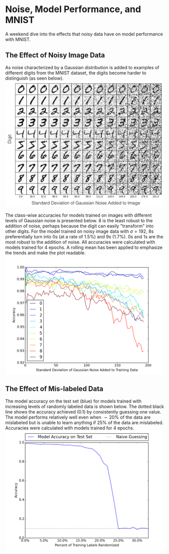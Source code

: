 # Noise, Model Performance, and MNIST
A weekend dive into the effects that noisy data have on model performance with MNIST. 

## The Effect of Noisy Image Data
As noise characterized by a Gaussian distribution is added to examples of different digits from the MNIST dataset, the digits become harder to distinguish (as seen below). 
![Image](/plots/Noisy_X_all_digits_0-192_with_x_and_y_label.png)

The class-wise accuracies for models trained on images with different levels of Gaussian noise is presented below. 8 is the least robust to the addition of noise, perhaps because the digit can easily "transform" into other digits. For the model trained on noisy image data with $\sigma=192$, 8s preferentially turn into 0s (at a rate of 1.5%) and 9s (1.7%). 0s and 1s are the most robust to the addition of noise. All accuracies were calculated with models trained for 4 epochs. A rolling mean has been applied to emphasize the trends and make the plot readable.
![Image](/plots/classwise_accuracy_vs_noisy_X_jet_4.png)


## The Effect of Mis-labeled Data
The model accuracy on the test set (blue) for models trained with increasing levels of randomly labeled data is shown below. The dotted black line shows the accuracy achieved (0.1) by consistently guessing one value. The model performs relatively well even when $\sim 20\%$ of the data are mislabeled but is unable to learn anything if $25\%$ of the data are mislabeled. Accuracies were calculated with models trained for 4 epochs.
![Image](/plots/accuracy_vs_noisy_y_fixed_x_label.png)
